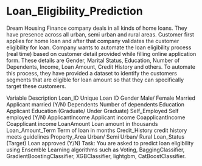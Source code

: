 # Loan_Eligibility_Prediction

Dream Housing Finance company deals in all kinds of home loans. They have presence across all
urban, semi urban and rural areas. Customer first applies for home loan and after that company
validates the customer eligibility for loan.
Company wants to automate the loan eligibility process (real time) based on customer detail
provided while filling online application form. These details are Gender, Marital Status, Education,
Number of Dependents, Income, Loan Amount, Credit History and others. To automate this process,
they have provided a dataset to identify the customers segments that are eligible for loan amount so
that they can specifically target these customers.

Variable Description
Loan_ID Unique Loan ID
Gender Male/ Female
Married Applicant married (Y/N)
Dependents Number of dependents
Education Applicant Education (Graduate/ Under Graduate)
Self_Employed Self employed (Y/N)
ApplicantIncome Applicant income
CoapplicantIncome Coapplicant income
LoanAmount Loan amount in thousands
Loan_Amount_Term Term of loan in months
Credit_History credit history meets guidelines
Property_Area Urban/ Semi Urban/ Rural
Loan_Status (Target) Loan approved (Y/N)
Task: You are asked to predict loan eligibility using Ensemble Learning algorithms such as Voting,
BaggingClassifier, GradientBoostingClassifier, XGBClassifier, lightgbm, CatBoostClassifier.
